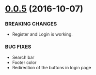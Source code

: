 # [0.0.5](https://github.com/John-Luke/Igames) (2016-10-07)

### BREAKING CHANGES

- Register and Login is working.

### BUG FIXES

- Search bar
- Footer color
- Redirection of the buttons in login page